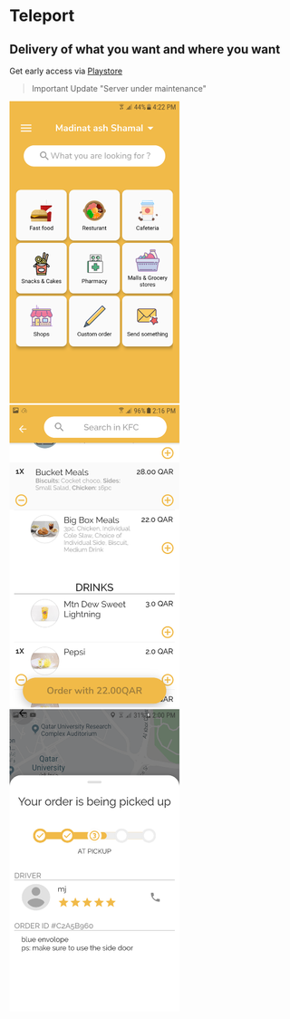 # Teleport
## Delivery of what you want and where you want
Get early access via 
[Playstore](https://play.google.com/store/apps/details?id=com.pg.teleport)

> Important Update
> "Server under maintenance" 

<img src="https://github.com/Moussa-M/teleport/blob/main/1600379062021_Screenshot_20190915-162251.png"  width="300">  <img src="https://github.com/Moussa-M/teleport/blob/main/1600379062023_Screenshot_20191020-141621.png"  width="300">  <img src="https://github.com/Moussa-M/teleport/blob/main/1600379062023_Screenshot_20191231-140034.png"  width="300">
